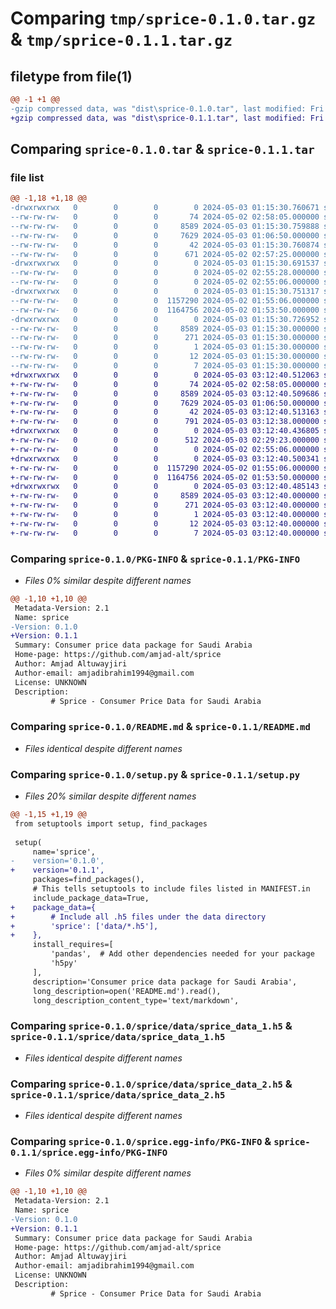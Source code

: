 # Comparing `tmp/sprice-0.1.0.tar.gz` & `tmp/sprice-0.1.1.tar.gz`

## filetype from file(1)

```diff
@@ -1 +1 @@
-gzip compressed data, was "dist\sprice-0.1.0.tar", last modified: Fri May  3 01:15:30 2024, max compression
+gzip compressed data, was "dist\sprice-0.1.1.tar", last modified: Fri May  3 03:12:40 2024, max compression
```

## Comparing `sprice-0.1.0.tar` & `sprice-0.1.1.tar`

### file list

```diff
@@ -1,18 +1,18 @@
-drwxrwxrwx   0        0        0        0 2024-05-03 01:15:30.760671 sprice-0.1.0/
--rw-rw-rw-   0        0        0       74 2024-05-02 02:58:05.000000 sprice-0.1.0/MANIFEST.in
--rw-rw-rw-   0        0        0     8589 2024-05-03 01:15:30.759888 sprice-0.1.0/PKG-INFO
--rw-rw-rw-   0        0        0     7629 2024-05-03 01:06:50.000000 sprice-0.1.0/README.md
--rw-rw-rw-   0        0        0       42 2024-05-03 01:15:30.760874 sprice-0.1.0/setup.cfg
--rw-rw-rw-   0        0        0      671 2024-05-02 02:57:25.000000 sprice-0.1.0/setup.py
-drwxrwxrwx   0        0        0        0 2024-05-03 01:15:30.691537 sprice-0.1.0/sprice/
--rw-rw-rw-   0        0        0        0 2024-05-02 02:55:28.000000 sprice-0.1.0/sprice/__init__.py
--rw-rw-rw-   0        0        0        0 2024-05-02 02:55:06.000000 sprice-0.1.0/sprice/core.py
-drwxrwxrwx   0        0        0        0 2024-05-03 01:15:30.751317 sprice-0.1.0/sprice/data/
--rw-rw-rw-   0        0        0  1157290 2024-05-02 01:55:06.000000 sprice-0.1.0/sprice/data/sprice_data_1.h5
--rw-rw-rw-   0        0        0  1164756 2024-05-02 01:53:50.000000 sprice-0.1.0/sprice/data/sprice_data_2.h5
-drwxrwxrwx   0        0        0        0 2024-05-03 01:15:30.726952 sprice-0.1.0/sprice.egg-info/
--rw-rw-rw-   0        0        0     8589 2024-05-03 01:15:30.000000 sprice-0.1.0/sprice.egg-info/PKG-INFO
--rw-rw-rw-   0        0        0      271 2024-05-03 01:15:30.000000 sprice-0.1.0/sprice.egg-info/SOURCES.txt
--rw-rw-rw-   0        0        0        1 2024-05-03 01:15:30.000000 sprice-0.1.0/sprice.egg-info/dependency_links.txt
--rw-rw-rw-   0        0        0       12 2024-05-03 01:15:30.000000 sprice-0.1.0/sprice.egg-info/requires.txt
--rw-rw-rw-   0        0        0        7 2024-05-03 01:15:30.000000 sprice-0.1.0/sprice.egg-info/top_level.txt
+drwxrwxrwx   0        0        0        0 2024-05-03 03:12:40.512063 sprice-0.1.1/
+-rw-rw-rw-   0        0        0       74 2024-05-02 02:58:05.000000 sprice-0.1.1/MANIFEST.in
+-rw-rw-rw-   0        0        0     8589 2024-05-03 03:12:40.509686 sprice-0.1.1/PKG-INFO
+-rw-rw-rw-   0        0        0     7629 2024-05-03 01:06:50.000000 sprice-0.1.1/README.md
+-rw-rw-rw-   0        0        0       42 2024-05-03 03:12:40.513163 sprice-0.1.1/setup.cfg
+-rw-rw-rw-   0        0        0      791 2024-05-03 03:12:38.000000 sprice-0.1.1/setup.py
+drwxrwxrwx   0        0        0        0 2024-05-03 03:12:40.436805 sprice-0.1.1/sprice/
+-rw-rw-rw-   0        0        0      512 2024-05-03 02:29:23.000000 sprice-0.1.1/sprice/__init__.py
+-rw-rw-rw-   0        0        0        0 2024-05-02 02:55:06.000000 sprice-0.1.1/sprice/core.py
+drwxrwxrwx   0        0        0        0 2024-05-03 03:12:40.500341 sprice-0.1.1/sprice/data/
+-rw-rw-rw-   0        0        0  1157290 2024-05-02 01:55:06.000000 sprice-0.1.1/sprice/data/sprice_data_1.h5
+-rw-rw-rw-   0        0        0  1164756 2024-05-02 01:53:50.000000 sprice-0.1.1/sprice/data/sprice_data_2.h5
+drwxrwxrwx   0        0        0        0 2024-05-03 03:12:40.485143 sprice-0.1.1/sprice.egg-info/
+-rw-rw-rw-   0        0        0     8589 2024-05-03 03:12:40.000000 sprice-0.1.1/sprice.egg-info/PKG-INFO
+-rw-rw-rw-   0        0        0      271 2024-05-03 03:12:40.000000 sprice-0.1.1/sprice.egg-info/SOURCES.txt
+-rw-rw-rw-   0        0        0        1 2024-05-03 03:12:40.000000 sprice-0.1.1/sprice.egg-info/dependency_links.txt
+-rw-rw-rw-   0        0        0       12 2024-05-03 03:12:40.000000 sprice-0.1.1/sprice.egg-info/requires.txt
+-rw-rw-rw-   0        0        0        7 2024-05-03 03:12:40.000000 sprice-0.1.1/sprice.egg-info/top_level.txt
```

### Comparing `sprice-0.1.0/PKG-INFO` & `sprice-0.1.1/PKG-INFO`

 * *Files 0% similar despite different names*

```diff
@@ -1,10 +1,10 @@
 Metadata-Version: 2.1
 Name: sprice
-Version: 0.1.0
+Version: 0.1.1
 Summary: Consumer price data package for Saudi Arabia
 Home-page: https://github.com/amjad-alt/sprice
 Author: Amjad Altuwayjiri
 Author-email: amjadibrahim1994@gmail.com
 License: UNKNOWN
 Description: 
         # Sprice - Consumer Price Data for Saudi Arabia
```

### Comparing `sprice-0.1.0/README.md` & `sprice-0.1.1/README.md`

 * *Files identical despite different names*

### Comparing `sprice-0.1.0/setup.py` & `sprice-0.1.1/setup.py`

 * *Files 20% similar despite different names*

```diff
@@ -1,15 +1,19 @@
 from setuptools import setup, find_packages
 
 setup(
     name='sprice',
-    version='0.1.0',
+    version='0.1.1',
     packages=find_packages(),
     # This tells setuptools to include files listed in MANIFEST.in
     include_package_data=True,
+    package_data={
+        # Include all .h5 files under the data directory
+        'sprice': ['data/*.h5'],
+    },
     install_requires=[
         'pandas',  # Add other dependencies needed for your package
         'h5py'
     ],
     description='Consumer price data package for Saudi Arabia',
     long_description=open('README.md').read(),
     long_description_content_type='text/markdown',
```

### Comparing `sprice-0.1.0/sprice/data/sprice_data_1.h5` & `sprice-0.1.1/sprice/data/sprice_data_1.h5`

 * *Files identical despite different names*

### Comparing `sprice-0.1.0/sprice/data/sprice_data_2.h5` & `sprice-0.1.1/sprice/data/sprice_data_2.h5`

 * *Files identical despite different names*

### Comparing `sprice-0.1.0/sprice.egg-info/PKG-INFO` & `sprice-0.1.1/sprice.egg-info/PKG-INFO`

 * *Files 0% similar despite different names*

```diff
@@ -1,10 +1,10 @@
 Metadata-Version: 2.1
 Name: sprice
-Version: 0.1.0
+Version: 0.1.1
 Summary: Consumer price data package for Saudi Arabia
 Home-page: https://github.com/amjad-alt/sprice
 Author: Amjad Altuwayjiri
 Author-email: amjadibrahim1994@gmail.com
 License: UNKNOWN
 Description: 
         # Sprice - Consumer Price Data for Saudi Arabia
```

